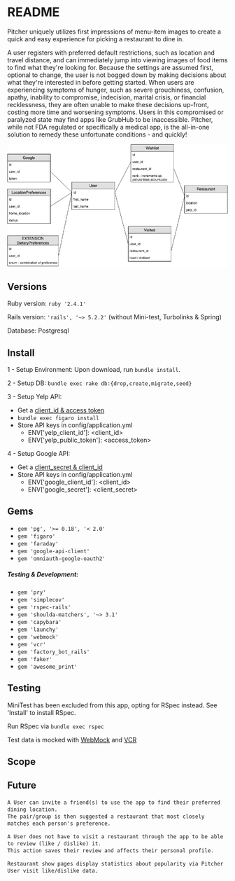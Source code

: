 # README
Pitcher uniquely utilizes first impressions of menu-item images to create a quick and easy experience for picking a restaurant to dine in. 

A user registers with preferred default restrictions, such as location and travel distance, and can immediately jump into viewing images of food items to find what they're looking for. Because the settings are assumed first, optional to change, the user is not bogged down by making decisions about what they're interested in before getting started. When users are experiencing symptoms of hunger, such as severe grouchiness, confusion, apathy, inability to compromise, indecision, marital crisis, or financial recklessness, they are often unable to make these decisions up-front, costing more time and worsening symptoms. Users in this compromised or paralyzed state may find apps like GrubHub to be inaccessible. Pitcher, while not FDA regulated or specifically a medical app, is the all-in-one solution to remedy these unfortunate conditions - and quickly!




![Pitcher Schema](Pitcher_Schema.png)


## Versions
Ruby version: ``ruby '2.4.1'``

Rails version: ``'rails', '~> 5.2.2'`` (without Mini-test, Turbolinks & Spring)

Database: Postgresql

## Install
1 - Setup Environment: Upon download, run ``bundle install``. 

2 - Setup DB: ``bundle exec rake db:{drop,create,migrate,seed}``

3 - Setup Yelp API: 
  - Get a [client_id & access token](https://www.yelp.com/fusion)
  - ``bundle exec figaro install``
  - Store API keys in config/application.yml
    - ENV['yelp_client_id']: <client_id>
    - ENV['yelp_public_token']: <access_token>
  
4 - Setup Google API:
  - Get a [client_secret & client_id](https://developers.google.com/identity/sign-in/web/sign-in)
  - Store API keys in config/application.yml
    - ENV['google_client_id']: <client_id>
    - ENV['google_secret']: <client_secret>  

## Gems
- ``gem 'pg', '>= 0.18', '< 2.0'``
- ``gem 'figaro'``
- ``gem 'faraday'``
- ``gem 'google-api-client'``
- ``gem 'omniauth-google-oauth2'``

##### Testing & Development:
- ``gem 'pry'``
- ``gem 'simplecov'``
- ``gem 'rspec-rails'``
- ``gem 'shoulda-matchers', '~> 3.1'``
- ``gem 'capybara'``
- ``gem 'launchy'``
- ``gem 'webmock'``
- ``gem 'vcr'``
- ``gem 'factory_bot_rails'``
- ``gem 'faker'``
- ``gem 'awesome_print'``

## Testing
MiniTest has been excluded from this app, opting for RSpec instead. See 'Install' to install RSpec. 

Run RSpec via ``bundle exec rspec``

Test data is mocked with [WebMock](https://github.com/bblimke/webmock) and [VCR](https://github.com/vcr/vcr)

## Scope

## Future
```
A User can invite a friend(s) to use the app to find their preferred dining location. 
The pair/group is then suggested a restaurant that most closely matches each person's preference.
```

```
A User does not have to visit a restaurant through the app to be able to review (like / dislike) it.
This action saves their review and affects their personal profile.
```

```
Restaurant show pages display statistics about popularity via Pitcher User visit like/dislike data.
```
